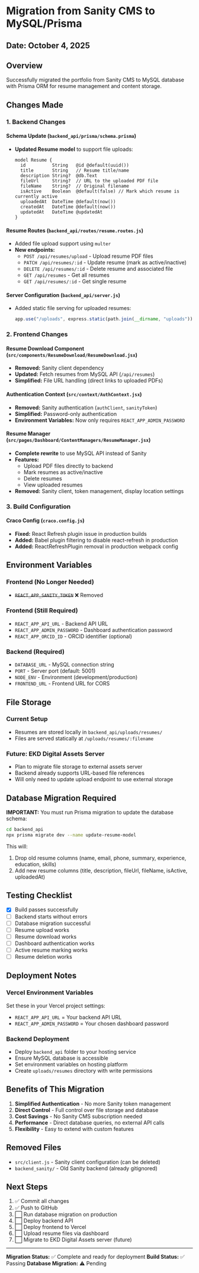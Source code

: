 # Migration from Sanity CMS to MySQL/Prisma

## Date: October 4, 2025

## Overview

Successfully migrated the portfolio from Sanity CMS to MySQL database with Prisma ORM for resume management and content storage.

## Changes Made

### 1. Backend Changes

#### Schema Update (`backend_api/prisma/schema.prisma`)

- **Updated Resume model** to support file uploads:
  ```prisma
  model Resume {
    id          String   @id @default(uuid())
    title       String   // Resume title/name
    description String?  @db.Text
    fileUrl     String?  // URL to the uploaded PDF file
    fileName    String?  // Original filename
    isActive    Boolean  @default(false) // Mark which resume is currently active
    uploadedAt  DateTime @default(now())
    createdAt   DateTime @default(now())
    updatedAt   DateTime @updatedAt
  }
  ```

#### Resume Routes (`backend_api/routes/resume.routes.js`)

- Added file upload support using `multer`
- **New endpoints:**
  - `POST /api/resumes/upload` - Upload resume PDF files
  - `PATCH /api/resumes/:id` - Update resume (mark as active/inactive)
  - `DELETE /api/resumes/:id` - Delete resume and associated file
  - `GET /api/resumes` - Get all resumes
  - `GET /api/resumes/:id` - Get single resume

#### Server Configuration (`backend_api/server.js`)

- Added static file serving for uploaded resumes:
  ```javascript
  app.use("/uploads", express.static(path.join(__dirname, "uploads")));
  ```

### 2. Frontend Changes

#### Resume Download Component (`src/components/ResumeDownload/ResumeDownload.jsx`)

- **Removed:** Sanity client dependency
- **Updated:** Fetch resumes from MySQL API (`/api/resumes`)
- **Simplified:** File URL handling (direct links to uploaded PDFs)

#### Authentication Context (`src/context/AuthContext.jsx`)

- **Removed:** Sanity authentication (`authClient`, `sanityToken`)
- **Simplified:** Password-only authentication
- **Environment Variables:** Now only requires `REACT_APP_ADMIN_PASSWORD`

#### Resume Manager (`src/pages/Dashboard/ContentManagers/ResumeManager.jsx`)

- **Complete rewrite** to use MySQL API instead of Sanity
- **Features:**
  - Upload PDF files directly to backend
  - Mark resumes as active/inactive
  - Delete resumes
  - View uploaded resumes
- **Removed:** Sanity client, token management, display location settings

### 3. Build Configuration

#### Craco Config (`craco.config.js`)

- **Fixed:** React Refresh plugin issue in production builds
- **Added:** Babel plugin filtering to disable react-refresh in production
- **Added:** ReactRefreshPlugin removal in production webpack config

## Environment Variables

### Frontend (No Longer Needed)

- ~~`REACT_APP_SANITY_TOKEN`~~ ❌ Removed

### Frontend (Still Required)

- `REACT_APP_API_URL` - Backend API URL
- `REACT_APP_ADMIN_PASSWORD` - Dashboard authentication password
- `REACT_APP_ORCID_ID` - ORCID identifier (optional)

### Backend (Required)

- `DATABASE_URL` - MySQL connection string
- `PORT` - Server port (default: 5001)
- `NODE_ENV` - Environment (development/production)
- `FRONTEND_URL` - Frontend URL for CORS

## File Storage

### Current Setup

- Resumes are stored locally in `backend_api/uploads/resumes/`
- Files are served statically at `/uploads/resumes/:filename`

### Future: EKD Digital Assets Server

- Plan to migrate file storage to external assets server
- Backend already supports URL-based file references
- Will only need to update upload endpoint to use external storage

## Database Migration Required

**IMPORTANT:** You must run Prisma migration to update the database schema:

```bash
cd backend_api
npx prisma migrate dev --name update-resume-model
```

This will:

1. Drop old resume columns (name, email, phone, summary, experience, education, skills)
2. Add new resume columns (title, description, fileUrl, fileName, isActive, uploadedAt)

## Testing Checklist

- [x] Build passes successfully
- [ ] Backend starts without errors
- [ ] Database migration successful
- [ ] Resume upload works
- [ ] Resume download works
- [ ] Dashboard authentication works
- [ ] Active resume marking works
- [ ] Resume deletion works

## Deployment Notes

### Vercel Environment Variables

Set these in your Vercel project settings:

- `REACT_APP_API_URL` = Your backend API URL
- `REACT_APP_ADMIN_PASSWORD` = Your chosen dashboard password

### Backend Deployment

- Deploy `backend_api` folder to your hosting service
- Ensure MySQL database is accessible
- Set environment variables on hosting platform
- Create `uploads/resumes` directory with write permissions

## Benefits of This Migration

1. **Simplified Authentication** - No more Sanity token management
2. **Direct Control** - Full control over file storage and database
3. **Cost Savings** - No Sanity CMS subscription needed
4. **Performance** - Direct database queries, no external API calls
5. **Flexibility** - Easy to extend with custom features

## Removed Files

- `src/client.js` - Sanity client configuration (can be deleted)
- `backend_sanity/` - Old Sanity backend (already gitignored)

## Next Steps

1. ✅ Commit all changes
2. ✅ Push to GitHub
3. ⬜ Run database migration on production
4. ⬜ Deploy backend API
5. ⬜ Deploy frontend to Vercel
6. ⬜ Upload resume files via dashboard
7. ⬜ Migrate to EKD Digital Assets server (future)

---

**Migration Status:** ✅ Complete and ready for deployment
**Build Status:** ✅ Passing
**Database Migration:** ⚠️ Pending
